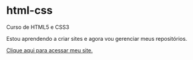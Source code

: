 # html-css
 Curso de HTML5 e CSS3
 
Estou aprendendo a criar sites e agora vou gerenciar meus repositórios.

<a href="https://andrelucas25.github.io/html-css/desafios/modulo%202/d010/
" target="_blank" rel="external">Clique aqui para acessar meu site.</a>
